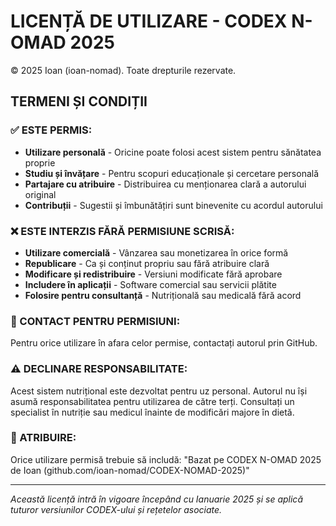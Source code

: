 # LICENȚĂ DE UTILIZARE - CODEX N-OMAD 2025

© 2025 Ioan (ioan-nomad). Toate drepturile rezervate.

## TERMENI ȘI CONDIȚII

### ✅ ESTE PERMIS:
- **Utilizare personală** - Oricine poate folosi acest sistem pentru sănătatea proprie
- **Studiu și învățare** - Pentru scopuri educaționale și cercetare personală
- **Partajare cu atribuire** - Distribuirea cu menționarea clară a autorului original
- **Contribuții** - Sugestii și îmbunătățiri sunt binevenite cu acordul autorului

### ❌ ESTE INTERZIS FĂRĂ PERMISIUNE SCRISĂ:
- **Utilizare comercială** - Vânzarea sau monetizarea în orice formă
- **Republicare** - Ca și conținut propriu sau fără atribuire clară
- **Modificare și redistribuire** - Versiuni modificate fără aprobare
- **Includere în aplicații** - Software comercial sau servicii plătite
- **Folosire pentru consultanță** - Nutrițională sau medicală fără acord

### 📧 CONTACT PENTRU PERMISIUNI:
Pentru orice utilizare în afara celor permise, contactați autorul prin GitHub.

### ⚠️ DECLINARE RESPONSABILITATE:
Acest sistem nutrițional este dezvoltat pentru uz personal. Autorul nu își asumă 
responsabilitatea pentru utilizarea de către terți. Consultați un specialist 
în nutriție sau medicul înainte de modificări majore în dietă.

### 🤝 ATRIBUIRE:
Orice utilizare permisă trebuie să includă:
"Bazat pe CODEX N-OMAD 2025 de Ioan (github.com/ioan-nomad/CODEX-NOMAD-2025)"

---
*Această licență intră în vigoare începând cu Ianuarie 2025 și se aplică 
tuturor versiunilor CODEX-ului și rețetelor asociate.*
